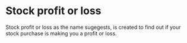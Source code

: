 # Stock profit or loss
Stock profit or loss as the name sugegests, is created to find out if your stock purchase is making you a profit or loss.
